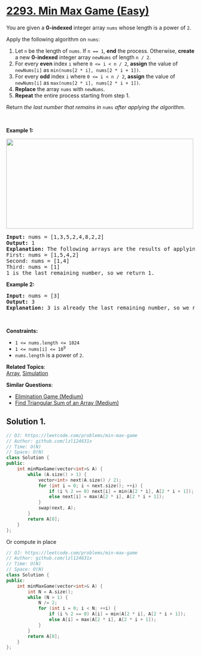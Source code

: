 # [2293. Min Max Game (Easy)](https://leetcode.com/problems/min-max-game)

<p>You are given a <strong>0-indexed</strong> integer array <code>nums</code> whose length is a power of <code>2</code>.</p>
<p>Apply the following algorithm on <code>nums</code>:</p>
<ol>
	<li>Let <code>n</code> be the length of <code>nums</code>. If <code>n == 1</code>, <strong>end</strong> the process. Otherwise, <strong>create</strong> a new <strong>0-indexed</strong> integer array <code>newNums</code> of length <code>n / 2</code>.</li>
	<li>For every <strong>even</strong> index <code>i</code> where <code>0 &lt;= i &lt; n / 2</code>, <strong>assign</strong> the value of <code>newNums[i]</code> as <code>min(nums[2 * i], nums[2 * i + 1])</code>.</li>
	<li>For every <strong>odd</strong> index <code>i</code> where <code>0 &lt;= i &lt; n / 2</code>, <strong>assign</strong> the value of <code>newNums[i]</code> as <code>max(nums[2 * i], nums[2 * i + 1])</code>.</li>
	<li><strong>Replace</strong> the array <code>nums</code> with <code>newNums</code>.</li>
	<li><strong>Repeat</strong> the entire process starting from step 1.</li>
</ol>
<p>Return <em>the last number that remains in </em><code>nums</code><em> after applying the algorithm.</em></p>
<p>&nbsp;</p>
<p><strong class="example">Example 1:</strong></p>
<img alt="" src="https://assets.leetcode.com/uploads/2022/04/13/example1drawio-1.png" style="width: 500px; height: 240px;">
<pre><strong>Input:</strong> nums = [1,3,5,2,4,8,2,2]
<strong>Output:</strong> 1
<strong>Explanation:</strong> The following arrays are the results of applying the algorithm repeatedly.
First: nums = [1,5,4,2]
Second: nums = [1,4]
Third: nums = [1]
1 is the last remaining number, so we return 1.
</pre>
<p><strong class="example">Example 2:</strong></p>
<pre><strong>Input:</strong> nums = [3]
<strong>Output:</strong> 3
<strong>Explanation:</strong> 3 is already the last remaining number, so we return 3.
</pre>
<p>&nbsp;</p>
<p><strong>Constraints:</strong></p>
<ul>
	<li><code>1 &lt;= nums.length &lt;= 1024</code></li>
	<li><code>1 &lt;= nums[i] &lt;= 10<sup>9</sup></code></li>
	<li><code>nums.length</code> is a power of <code>2</code>.</li>
</ul>

**Related Topics**:  
[Array](https://leetcode.com/tag/array/), [Simulation](https://leetcode.com/tag/simulation/)

**Similar Questions**:
* [Elimination Game (Medium)](https://leetcode.com/problems/elimination-game/)
* [Find Triangular Sum of an Array (Medium)](https://leetcode.com/problems/find-triangular-sum-of-an-array/)

## Solution 1.

```cpp
// OJ: https://leetcode.com/problems/min-max-game
// Author: github.com/lzl124631x
// Time: O(N)
// Space: O(N)
class Solution {
public:
    int minMaxGame(vector<int>& A) {
        while (A.size() > 1) {
            vector<int> next(A.size() / 2);
            for (int i = 0; i < next.size(); ++i) {
                if (i % 2 == 0) next[i] = min(A[2 * i], A[2 * i + 1]);
                else next[i] = max(A[2 * i], A[2 * i + 1]);
            }
            swap(next, A);
        }
        return A[0];
    }
};
```

Or compute in place

```cpp
// OJ: https://leetcode.com/problems/min-max-game
// Author: github.com/lzl124631x
// Time: O(N)
// Space: O(N)
class Solution {
public:
    int minMaxGame(vector<int>& A) {
        int N = A.size();
        while (N > 1) {
            N /= 2;
            for (int i = 0; i < N; ++i) {
                if (i % 2 == 0) A[i] = min(A[2 * i], A[2 * i + 1]);
                else A[i] = max(A[2 * i], A[2 * i + 1]);
            }
        }
        return A[0];
    }
};
```